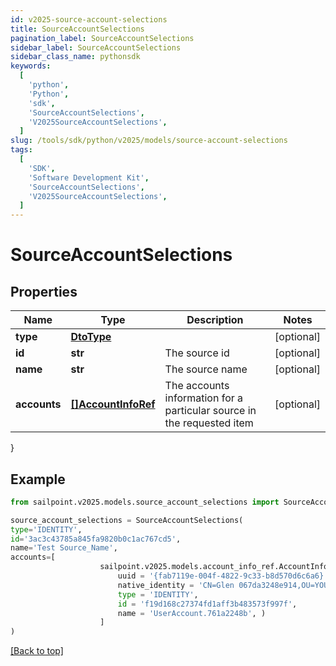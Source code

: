 ```yaml
---
id: v2025-source-account-selections
title: SourceAccountSelections
pagination_label: SourceAccountSelections
sidebar_label: SourceAccountSelections
sidebar_class_name: pythonsdk
keywords:
  [
    'python',
    'Python',
    'sdk',
    'SourceAccountSelections',
    'V2025SourceAccountSelections',
  ]
slug: /tools/sdk/python/v2025/models/source-account-selections
tags:
  [
    'SDK',
    'Software Development Kit',
    'SourceAccountSelections',
    'V2025SourceAccountSelections',
  ]
---
```


# SourceAccountSelections

## Properties

| Name | Type | Description | Notes |
| --- | --- | --- | --- |
| **type** | [**DtoType**](dto-type) |  | [optional] |
| **id** | **str** | The source id | [optional] |
| **name** | **str** | The source name | [optional] |
| **accounts** | [**[]AccountInfoRef**](account-info-ref) | The accounts information for a particular source in the requested item | [optional] |

}

## Example

```python
from sailpoint.v2025.models.source_account_selections import SourceAccountSelections

source_account_selections = SourceAccountSelections(
type='IDENTITY',
id='3ac3c43785a845fa9820b0c1ac767cd5',
name='Test Source_Name',
accounts=[
                    sailpoint.v2025.models.account_info_ref.AccountInfoRef(
                        uuid = '{fab7119e-004f-4822-9c33-b8d570d6c6a6}',
                        native_identity = 'CN=Glen 067da3248e914,OU=YOUROU,OU=org-data-service,DC=YOURDC,DC=local',
                        type = 'IDENTITY',
                        id = 'f19d168c27374fd1aff3b483573f997f',
                        name = 'UserAccount.761a2248b', )
                    ]
)

```

[[Back to top]](#)
